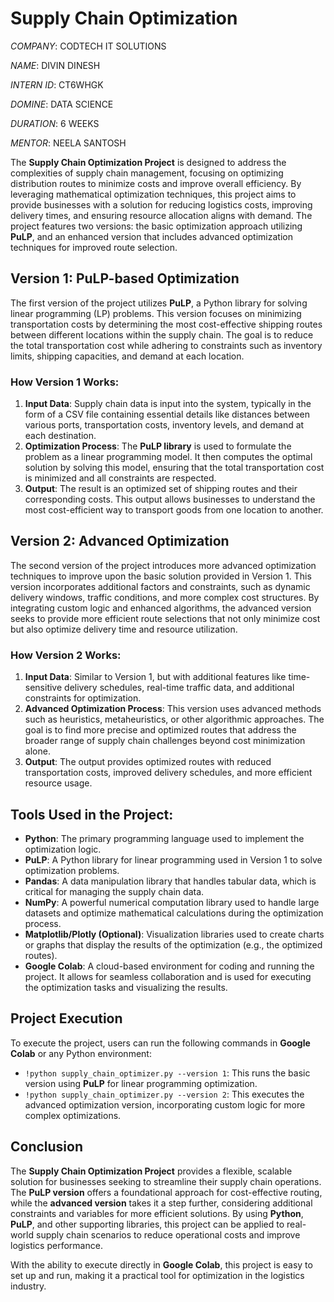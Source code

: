 # Supply Chain Optimization

*COMPANY*: CODTECH IT SOLUTIONS

*NAME*: DIVIN DINESH

*INTERN ID*: CT6WHGK

*DOMINE*: DATA SCIENCE

*DURATION*: 6 WEEKS

*MENTOR*: NEELA SANTOSH

The **Supply Chain Optimization Project** is designed to address the complexities of supply chain management, focusing on optimizing distribution routes to minimize costs and improve overall efficiency. By leveraging mathematical optimization techniques, this project aims to provide businesses with a solution for reducing logistics costs, improving delivery times, and ensuring resource allocation aligns with demand. The project features two versions: the basic optimization approach utilizing **PuLP**, and an enhanced version that includes advanced optimization techniques for improved route selection.

## Version 1: PuLP-based Optimization

The first version of the project utilizes **PuLP**, a Python library for solving linear programming (LP) problems. This version focuses on minimizing transportation costs by determining the most cost-effective shipping routes between different locations within the supply chain. The goal is to reduce the total transportation cost while adhering to constraints such as inventory limits, shipping capacities, and demand at each location.

### How Version 1 Works:
1. **Input Data**: Supply chain data is input into the system, typically in the form of a CSV file containing essential details like distances between various ports, transportation costs, inventory levels, and demand at each destination.
2. **Optimization Process**: The **PuLP library** is used to formulate the problem as a linear programming model. It then computes the optimal solution by solving this model, ensuring that the total transportation cost is minimized and all constraints are respected.
3. **Output**: The result is an optimized set of shipping routes and their corresponding costs. This output allows businesses to understand the most cost-efficient way to transport goods from one location to another.

## Version 2: Advanced Optimization

The second version of the project introduces more advanced optimization techniques to improve upon the basic solution provided in Version 1. This version incorporates additional factors and constraints, such as dynamic delivery windows, traffic conditions, and more complex cost structures. By integrating custom logic and enhanced algorithms, the advanced version seeks to provide more efficient route selections that not only minimize cost but also optimize delivery time and resource utilization.

### How Version 2 Works:
1. **Input Data**: Similar to Version 1, but with additional features like time-sensitive delivery schedules, real-time traffic data, and additional constraints for optimization.
2. **Advanced Optimization Process**: This version uses advanced methods such as heuristics, metaheuristics, or other algorithmic approaches. The goal is to find more precise and optimized routes that address the broader range of supply chain challenges beyond cost minimization alone.
3. **Output**: The output provides optimized routes with reduced transportation costs, improved delivery schedules, and more efficient resource usage.

## Tools Used in the Project:

- **Python**: The primary programming language used to implement the optimization logic.
- **PuLP**: A Python library for linear programming used in Version 1 to solve optimization problems.
- **Pandas**: A data manipulation library that handles tabular data, which is critical for managing the supply chain data.
- **NumPy**: A powerful numerical computation library used to handle large datasets and optimize mathematical calculations during the optimization process.
- **Matplotlib/Plotly (Optional)**: Visualization libraries used to create charts or graphs that display the results of the optimization (e.g., the optimized routes).
- **Google Colab**: A cloud-based environment for coding and running the project. It allows for seamless collaboration and is used for executing the optimization tasks and visualizing the results.

## Project Execution

To execute the project, users can run the following commands in **Google Colab** or any Python environment:

- `!python supply_chain_optimizer.py --version 1`: This runs the basic version using **PuLP** for linear programming optimization.
- `!python supply_chain_optimizer.py --version 2`: This executes the advanced optimization version, incorporating custom logic for more complex optimizations.

## Conclusion

The **Supply Chain Optimization Project** provides a flexible, scalable solution for businesses seeking to streamline their supply chain operations. The **PuLP version** offers a foundational approach for cost-effective routing, while the **advanced version** takes it a step further, considering additional constraints and variables for more efficient solutions. By using **Python**, **PuLP**, and other supporting libraries, this project can be applied to real-world supply chain scenarios to reduce operational costs and improve logistics performance.

With the ability to execute directly in **Google Colab**, this project is easy to set up and run, making it a practical tool for optimization in the logistics industry.
